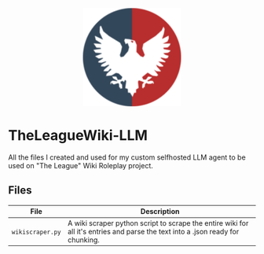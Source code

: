 <div align="center">
  <img src="wiki-wiki.theleague-ns.com-20250830_logo.png" alt="Logo" width="200">
</div>

# TheLeagueWiki-LLM
All the files I created and used for my custom selfhosted LLM agent to be used on "The League" Wiki Roleplay project.

## Files

| File | Description |
|------|-------------|
| `wikiscraper.py` | A wiki scraper python script to scrape the entire wiki for all it's entries and parse the text into a .json ready for chunking.|
